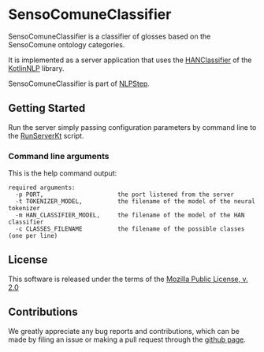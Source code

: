 # SensoComuneClassifier

SensoComuneClassifier is a classifier of glosses based on the SensoComune ontology categories.

It is implemented as a server application that uses the [HANClassifier](https://github.com/KotlinNLP/HANClassifier "HANClassifier on GitHub") 
of the [KotlinNLP](http://kotlinnlp.com/ "KotlinNLP") library.

SensoComuneClassifier is part of [NLPStep](http://nlpstep.com/ "NLPStep").


## Getting Started

Run the server simply passing configuration parameters by command line to the
[RunServerKt](https://github.com/NLPStep/SensoComuneClassifier/blob/master/src/main/kotlin/com/nlpstep/sensocomuneclassifier/RunServer.kt "RunServerKt") 
script.


### Command line arguments

This is the help command output:
```
required arguments:
  -p PORT,                     the port listened from the server
  -t TOKENIZER_MODEL,          the filename of the model of the neural tokenizer
  -m HAN_CLASSIFIER_MODEL,     the filename of the model of the HAN classifier
  -c CLASSES_FILENAME          the filename of the possible classes (one per line)
```


## License

This software is released under the terms of the 
[Mozilla Public License, v. 2.0](https://mozilla.org/MPL/2.0/ "Mozilla Public License, v. 2.0")


## Contributions

We greatly appreciate any bug reports and contributions, which can be made by filing an issue or making a pull 
request through the [github page](https://github.com/NLPStep/SensoComuneClassifier "SensoComuneClassifier on GitHub").
